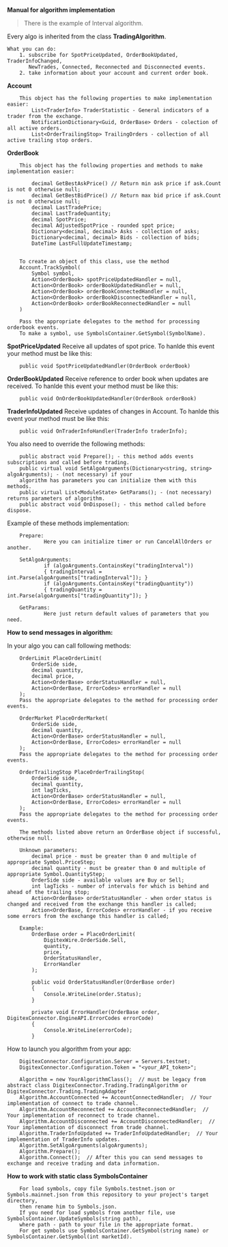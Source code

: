 **Manual for algorithm implementation**


>  There is the example of Interval algorithm.


Every algo is inherited from the class **TradingAlgorithm**.

    What you can do:
        1. subscribe for SpotPriceUpdated, OrderBookUpdated, TraderInfoChanged, 
           NewTrades, Connected, Reconnected and Disconnected events.
        2. take information about your account and current order book.

**Account**

        This object has the following properties to make implementation easier:
            List<TraderInfo> TraderStatistic - General indicators of a trader from the exchange.
            NotificationDictionary<Guid, OrderBase> Orders - colection of all active orders.
            List<OrderTrailingStop> TrailingOrders - collection of all active trailing stop orders.
            
            
**OrderBook**

        This object has the following properties and methods to make implementation easier:

            decimal GetBestAskPrice() // Return min ask price if ask.Count is not 0 otherwise null;
            decimal GetBestBidPrice() // Return max bid price if ask.Count is not 0 otherwise null;
            decimal LastTradePrice;
            decimal LastTradeQuantity;
            decimal SpotPrice;
            decimal AdjustedSpotPrice - rounded spot price;
            Dictionary<decimal, decimal> Asks - collection of asks;
            Dictionary<decimal, decimal> Bids - collection of bids;
            DateTime LastFullUpdateTimestamp;

            
        To create an object of this class, use the method 
        Account.TrackSymbol(
            Symbol symbol, 
            Action<OrderBook> spotPriceUpdatedHandler = null, 
            Action<OrderBook> orderBookUpdatedHandler = null, 
            Action<OrderBook> orderBookConnectedHandler = null, 
            Action<OrderBook> orderBookDisconnectedHandler = null,
            Action<OrderBook> orderBookReconnectedHandler = null
        )

        Pass the appropriate delegates to the method for processing orderbook events.
        To make a symbol, use SymbolsContainer.GetSymbol(SymbolName).
        
            
**SpotPriceUpdated**
        Receive all updates of spot price.
        To hanlde this event your method must be like this:
        
        public void SpotPriceUpdatedHandler(OrderBook orderBook)
            
**OrderBookUpdated**
        Receive reference to order book when updates are received.
        To hanlde this event your method must be like this:
        
        public void OnOrderBookUpdatedHandler(OrderBook orderBook)
        
**TraderInfoUpdated**
        Receive updates of changes in Account.
        To hanlde this event your method must be like this:
        
        public void OnTraderInfoHandler(TraderInfo traderInfo);
        
You also need to override the following methods:

        public abstract void Prepare(); - this method adds events subscriptions and called before trading.
        public virtual void SetAlgoArguments(Dictionary<string, string> algoArguments); - (not necessary) if your 
        algorithm has parameters you can initialize them with this methods.
        public virtual List<ModuleState> GetParams(); - (not necessary) returns parameters of algorithm.
        public abstract void OnDispose(); - this method called before dispose.

Example of these methods implementation:

        Prepare:
                Here you can initialize timer or run CancelAllOrders or another.
                
        SetAlgoArguments:
                if (algoArguments.ContainsKey("tradingInterval"))
                { tradingInterval = int.Parse(algoArguments["tradingInterval"]); }
                if (algoArguments.ContainsKey("tradingQuantity"))
                { tradingQuantity = int.Parse(algoArguments["tradingQuantity"]); }
                         
        GetParams:
                Here just return default values of parameters that you need.

**How to send messages in algorithm:**

In your algo you can call following methods:

        OrderLimit PlaceOrderLimit(
            OrderSide side, 
            decimal quantity, 
            decimal price, 
            Action<OrderBase> orderStatusHandler = null, 
            Action<OrderBase, ErrorCodes> errorHandler = null
        );
        Pass the appropriate delegates to the method for processing order events.
        
        OrderMarket PlaceOrderMarket(
            OrderSide side, 
            decimal quantity, 
            Action<OrderBase> orderStatusHandler = null, 
            Action<OrderBase, ErrorCodes> errorHandler = null
        );
        Pass the appropriate delegates to the method for processing order events.
        
        OrderTrailingStop PlaceOrderTrailingStop(
            OrderSide side, 
            decimal quantity, 
            int lagTicks,
            Action<OrderBase> orderStatusHandler = null, 
            Action<OrderBase, ErrorCodes> errorHandler = null
        );
        Pass the appropriate delegates to the method for processing order events.
            
        The methods listed above return an OrderBase object if successful, otherwise null.
            
        Unknown parameters:
            decimal price - must be greater than 0 and multiple of appropriate Symbol.PriceStep;
            decimal quantity - must be greater than 0 and multiple of appropriate Symbol.QuantityStep;
            OrderSide side - available values are Buy or Sell;
            int lagTicks - number of intervals for which is behind and ahead of the trailing stop;
            Action<OrderBase> orderStatusHandler - when order status is changed and received from the exchange this handler is called;
            Action<OrderBase, ErrorCodes> errorHandler - if you receive some errors from the exchange this handler is called;
            
        Example:
            OrderBase order = PlaceOrderLimit(
                DigitexWire.OrderSide.Sell, 
                quantity, 
                price, 
                OrderStatusHandler, 
                ErrorHandler
            );
            
            public void OrderStatusHandler(OrderBase order)
            {
                Console.WriteLine(order.Status);
            }

            private void ErrorHandler(OrderBase order, DigitexConnector.EngineAPI.ErrorCodes errorCode)
            {
                Console.WriteLine(errorCode);
            }

How to launch you algorithm from your app:    
        
        DigitexConnector.Configuration.Server = Servers.testnet;
        DigitexConnector.Configuration.Token = "<your_API_token>";

        Algorithm = new YourAlgorithmClass();  // must be legacy from abstract class DigitexConnector.Trading.TradingAlgorithm or DigitexConnector.Trading.TradingAdapter
        Algorithm.AccountConnected += AccountConnectedHandler;  // Your implementation of connect to trade channel.
        Algorithm.AccountReconnected += AccountReconnectedHandler;  // Your implementation of reconnect to trade channel.
        Algorithm.AccountDisconnected += AccountDisconnectedHandler;  // Your implementation of disconnect from trade channel.
        Algorithm.TraderInfoUpdated += TraderInfoUpdatedHandler;  // Your implementation of TraderInfo updates.
        Algorithm.SetAlgoArguments(algoArguments);
        Algorithm.Prepare();
        Algorithm.Connect();  // After this you can send messages to exchange and receive trading and data information.

**How to work with static class SymbolsContainer**

        For load symbols, copy file Symbols.testnet.json or Symbols.mainnet.json from this repository to your project's target directory,
        then rename him to Symbols.json. 
        If you need for load symbols from another file, use SymbolsContainer.UpdateSymbols(string path), 
        where path - path to your file in the appropriate format. 
        For get symbols use SymbolsContainer.GetSymbol(string name) or SymbolsContainer.GetSymbol(int marketId).
